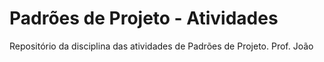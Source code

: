 # Padrões de Projeto - Atividades
Repositório da disciplina das atividades de Padrões de Projeto. Prof. João
